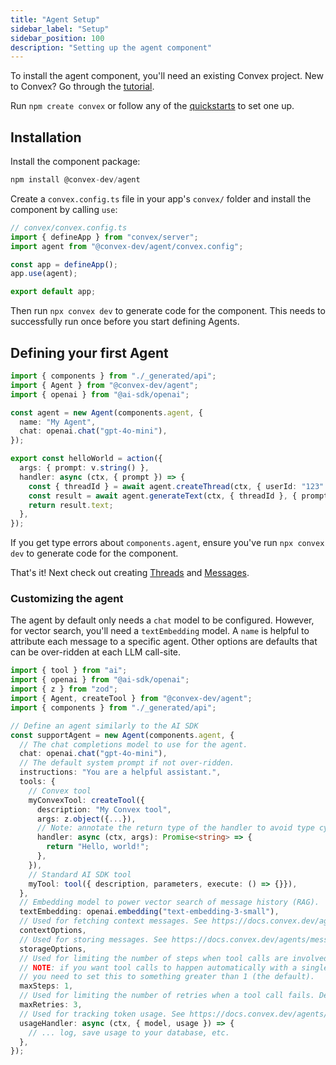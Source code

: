 ```yaml
---
title: "Agent Setup"
sidebar_label: "Setup"
sidebar_position: 100
description: "Setting up the agent component"
---
```


To install the agent component, you'll need an existing Convex project. New to
Convex? Go through the [tutorial](https://docs.convex.dev/tutorial/).

Run `npm create convex` or follow any of the
[quickstarts](https://docs.convex.dev/home) to set one up.

## Installation

Install the component package:

```ts
npm install @convex-dev/agent
```

Create a `convex.config.ts` file in your app's `convex/` folder and install the
component by calling `use`:

```ts
// convex/convex.config.ts
import { defineApp } from "convex/server";
import agent from "@convex-dev/agent/convex.config";

const app = defineApp();
app.use(agent);

export default app;
```

Then run `npx convex dev` to generate code for the component. This needs to
successfully run once before you start defining Agents.

## Defining your first Agent

```ts
import { components } from "./_generated/api";
import { Agent } from "@convex-dev/agent";
import { openai } from "@ai-sdk/openai";

const agent = new Agent(components.agent, {
  name: "My Agent",
  chat: openai.chat("gpt-4o-mini"),
});

export const helloWorld = action({
  args: { prompt: v.string() },
  handler: async (ctx, { prompt }) => {
    const { threadId } = await agent.createThread(ctx, { userId: "123" });
    const result = await agent.generateText(ctx, { threadId }, { prompt });
    return result.text;
  },
});
```

If you get type errors about `components.agent`, ensure you've run
`npx convex dev` to generate code for the component.

That's it! Next check out creating [Threads](./threads.md) and
[Messages](./messages.md).

### Customizing the agent

The agent by default only needs a `chat` model to be configured. However, for
vector search, you'll need a `textEmbedding` model. A `name` is helpful to
attribute each message to a specific agent. Other options are defaults that can
be over-ridden at each LLM call-site.

```ts
import { tool } from "ai";
import { openai } from "@ai-sdk/openai";
import { z } from "zod";
import { Agent, createTool } from "@convex-dev/agent";
import { components } from "./_generated/api";

// Define an agent similarly to the AI SDK
const supportAgent = new Agent(components.agent, {
  // The chat completions model to use for the agent.
  chat: openai.chat("gpt-4o-mini"),
  // The default system prompt if not over-ridden.
  instructions: "You are a helpful assistant.",
  tools: {
    // Convex tool
    myConvexTool: createTool({
      description: "My Convex tool",
      args: z.object({...}),
      // Note: annotate the return type of the handler to avoid type cycles.
      handler: async (ctx, args): Promise<string> => {
        return "Hello, world!";
      },
    }),
    // Standard AI SDK tool
    myTool: tool({ description, parameters, execute: () => {}}),
  },
  // Embedding model to power vector search of message history (RAG).
  textEmbedding: openai.embedding("text-embedding-3-small"),
  // Used for fetching context messages. See https://docs.convex.dev/agents/context
  contextOptions,
  // Used for storing messages. See https://docs.convex.dev/agents/messages
  storageOptions,
  // Used for limiting the number of steps when tool calls are involved.
  // NOTE: if you want tool calls to happen automatically with a single call,
  // you need to set this to something greater than 1 (the default).
  maxSteps: 1,
  // Used for limiting the number of retries when a tool call fails. Default: 3.
  maxRetries: 3,
  // Used for tracking token usage. See https://docs.convex.dev/agents/usage-tracking
  usageHandler: async (ctx, { model, usage }) => {
    // ... log, save usage to your database, etc.
  },
});
```

